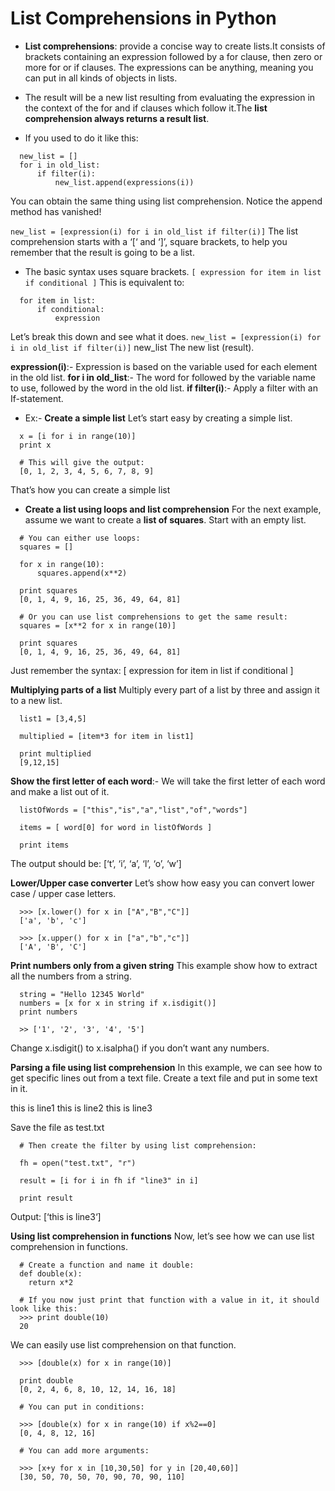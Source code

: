 # List Comprehensions in Python

- **List comprehensions**: provide a concise way to create lists.It consists of brackets containing an expression followed by a for clause, then zero or more for or if clauses. The expressions can be anything, meaning you can put in all kinds of objects in lists.
- The result will be a new list resulting from evaluating the expression in the context of the for and if clauses which follow it.The **list comprehension always returns a result list**.

- If you used to do it like this:
```
  new_list = []
  for i in old_list:
      if filter(i):
          new_list.append(expressions(i))
```
You can obtain the same thing using list comprehension. Notice the append method has vanished!

```new_list = [expression(i) for i in old_list if filter(i)]```
The list comprehension starts with a ‘[‘ and ‘]’, square brackets, to help you remember that the result is going to be a list.

- The basic syntax uses square brackets.
```[ expression for item in list if conditional ]```
This is equivalent to:
```
  for item in list:
      if conditional:
          expression
```
Let’s break this down and see what it does.
```new_list = [expression(i) for i in old_list if filter(i)]```
new_list
The new list (result).

**expression(i)**:- Expression is based on the variable used for each element in the old list.
**for i in old_list**:-
The word for followed by the variable name to use, followed by the word in the
old list.
**if filter(i)**:-
Apply a filter with an If-statement.

- Ex:- **Create a simple list**
Let’s start easy by creating a simple list.
```
  x = [i for i in range(10)]
  print x

  # This will give the output:
  [0, 1, 2, 3, 4, 5, 6, 7, 8, 9]
```
That’s how you can create a simple list
- **Create a list using loops and list comprehension**
For the next example, assume we want to create a **list of squares**. Start with an empty list.
```
  # You can either use loops:
  squares = []

  for x in range(10):
      squares.append(x**2)
  
  print squares
  [0, 1, 4, 9, 16, 25, 36, 49, 64, 81]

  # Or you can use list comprehensions to get the same result:
  squares = [x**2 for x in range(10)]

  print squares
  [0, 1, 4, 9, 16, 25, 36, 49, 64, 81]
```
Just remember the syntax: [ expression for item in list if conditional ]

**Multiplying parts of a list**
Multiply every part of a list by three and assign it to a new list.
```
  list1 = [3,4,5]
  
  multiplied = [item*3 for item in list1] 
  
  print multiplied 
  [9,12,15]
```
**Show the first letter of each word**:-
We will take the first letter of each word and make a list out of it.
```
  listOfWords = ["this","is","a","list","of","words"]

  items = [ word[0] for word in listOfWords ]

  print items
```
The output should be: [‘t’, ‘i’, ‘a’, ‘l’, ‘o’, ‘w’]

**Lower/Upper case converter**
Let’s show how easy you can convert lower case / upper case letters.
```
  >>> [x.lower() for x in ["A","B","C"]]
  ['a', 'b', 'c']

  >>> [x.upper() for x in ["a","b","c"]]
  ['A', 'B', 'C']
```

**Print numbers only from a given string**
This example show how to extract all the numbers from a string.
```
  string = "Hello 12345 World"
  numbers = [x for x in string if x.isdigit()]
  print numbers

  >> ['1', '2', '3', '4', '5']
```
Change x.isdigit() to x.isalpha() if you don’t want any numbers.

**Parsing a file using list comprehension**
In this example, we can see how to get specific lines out from a text file.
Create a text file and put in some text in it.

this is line1
this is line2
this is line3

Save the file as test.txt
```
  # Then create the filter by using list comprehension:

  fh = open("test.txt", "r")

  result = [i for i in fh if "line3" in i]

  print result
```
Output: [‘this is line3‘]

**Using list comprehension in functions**
Now, let’s see how we can use list comprehension in functions.
```
  # Create a function and name it double:
  def double(x):
    return x*2

  # If you now just print that function with a value in it, it should look like this:
  >>> print double(10)
  20
```
We can easily use list comprehension on that function.
```
  >>> [double(x) for x in range(10)]

  print double
  [0, 2, 4, 6, 8, 10, 12, 14, 16, 18]

  # You can put in conditions:

  >>> [double(x) for x in range(10) if x%2==0]
  [0, 4, 8, 12, 16]

  # You can add more arguments:

  >>> [x+y for x in [10,30,50] for y in [20,40,60]]
  [30, 50, 70, 50, 70, 90, 70, 90, 110]
```